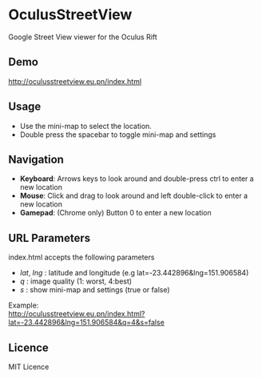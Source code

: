 OculusStreetView
================

Google Street View viewer for the Oculus Rift

Demo
-------------
http://oculusstreetview.eu.pn/index.html

Usage
-------------
- Use the mini-map to select the location.
- Double press the spacebar to toggle mini-map and settings

Navigation
-------------
- **Keyboard**: Arrows keys to look around and double-press ctrl to enter a new location
- **Mouse**: Click and drag to look around and left double-click to enter a new location
- **Gamepad**: (Chrome only) Button 0 to enter a new location

URL Parameters
-------------
index.html accepts the following parameters

- *lat*, *lng* : latitude and longitude (e.g lat=-23.442896&lng=151.906584)
- *q* : image quality (1: worst, 4:best)
- *s* : show mini-map and settings (true or false)

Example:  
http://oculusstreetview.eu.pn/index.html?lat=-23.442896&lng=151.906584&q=4&s=false

Licence
-------------
MIT Licence
